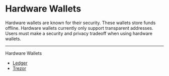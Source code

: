 # Hardware Wallets

Hardware wallets are known for their security. These wallets store funds offline. Hardware wallets currently only support transparent addresses. Users must make a security and privacy tradeoff when using hardware wallets.

---

Hardware Wallets

- [Ledger](https://www.ledger.com/zcash-wallet)
- [Trezor](https://wiki.trezor.io/Zcash_(ZEC))
